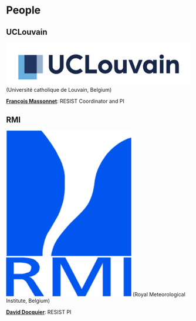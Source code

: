# People

## UCLouvain
![UCLouvain](/docs/assets/logo_UCLouvain_format_jpg_RVB.jpg)
(Université catholique de Louvain, Belgium)

[**François Massonnet**](https://www.elic.ucl.ac.be/modx/index.php?id=73): RESIST Coordinator and PI

## RMI
![RMI](/docs/assets/logo_rmicolor.png)
(Royal Meteorological Institute, Belgium)

[**David Docquier**](https://sites.google.com/view/daviddocquier): RESIST PI
